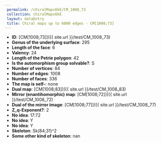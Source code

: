 ```yaml
--- 
 permalink: /chiralMaps6kE/CM_1008_73 
 collection: chiralMaps6kE
 layout: dataEntry
 title: Chiral maps up to 6000 edges - CM[1008;73]
---
```


- **ID**: [CM[1008;73]]({{ site.url }}/test/CM_1008_73)
- **Genus of the underlying surface**: 295
- **Length of the face**: 6
- **Valency**: 24
- **Length of the Petrie polygon**: 42
- **Is the automorphism group solvable?**: S
- **Number of vertices**: 84
- **Number of edges**: 1008
- **Number of faces**: 336
- **The map is self-**: none
- **Dual map**: [CM[1008;83]]({{ site.url }}/test/CM_1008_83)
- **Mirror (enantihomorphic) map**: [CM[1008;72]]({{ site.url }}/test/CM_1008_72)
- **Dual of the mirror image**: [CM[1008;77]]({{ site.url }}/test/CM_1008_77)
- **Z_q-Exponent?**: 2
- **No idea**:  17:72
- **No idea**: Y
- **No idea**: Y
- **Skeleton**: Sk(84;31)^2
- **Some other kind of skeleton**: nan
